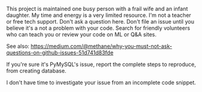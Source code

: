 This project is maintained one busy person with a frail wife and an infant daughter.
My time and energy is a very limited resource. I'm not a teacher or free tech support.
Don't ask a question here.  Don't file an issue until you believe it's a not a problem with your code.
Search for friendly volunteers who can teach you or review your code on ML or Q&A sites.

See also: https://medium.com/@methane/why-you-must-not-ask-questions-on-github-issues-51d741d83fde


If you're sure it's PyMySQL's issue, report the complete steps to reproduce, from creating database.

I don't have time to investigate your issue from an incomplete code snippet.
